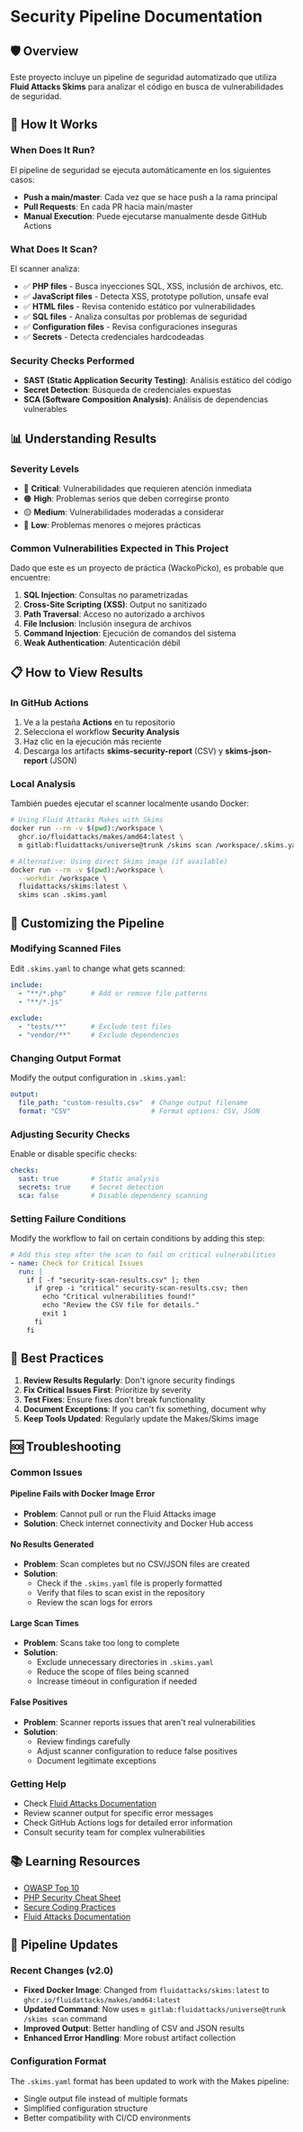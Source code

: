 # Security Pipeline Documentation

## 🛡️ Overview

Este proyecto incluye un pipeline de seguridad automatizado que utiliza **Fluid Attacks Skims** para analizar el código en busca de vulnerabilidades de seguridad.

## 🔧 How It Works

### When Does It Run?
El pipeline de seguridad se ejecuta automáticamente en los siguientes casos:
- **Push a main/master**: Cada vez que se hace push a la rama principal
- **Pull Requests**: En cada PR hacia main/master
- **Manual Execution**: Puede ejecutarse manualmente desde GitHub Actions

### What Does It Scan?
El scanner analiza:
- ✅ **PHP files** - Busca inyecciones SQL, XSS, inclusión de archivos, etc.
- ✅ **JavaScript files** - Detecta XSS, prototype pollution, unsafe eval
- ✅ **HTML files** - Revisa contenido estático por vulnerabilidades
- ✅ **SQL files** - Analiza consultas por problemas de seguridad
- ✅ **Configuration files** - Revisa configuraciones inseguras
- ✅ **Secrets** - Detecta credenciales hardcodeadas

### Security Checks Performed
- **SAST (Static Application Security Testing)**: Análisis estático del código
- **Secret Detection**: Búsqueda de credenciales expuestas
- **SCA (Software Composition Analysis)**: Análisis de dependencias vulnerables

## 📊 Understanding Results

### Severity Levels
- 🔴 **Critical**: Vulnerabilidades que requieren atención inmediata
- 🟠 **High**: Problemas serios que deben corregirse pronto
- 🟡 **Medium**: Vulnerabilidades moderadas a considerar
- 🔵 **Low**: Problemas menores o mejores prácticas

### Common Vulnerabilities Expected in This Project
Dado que este es un proyecto de práctica (WackoPicko), es probable que encuentre:

1. **SQL Injection**: Consultas no parametrizadas
2. **Cross-Site Scripting (XSS)**: Output no sanitizado
3. **Path Traversal**: Acceso no autorizado a archivos
4. **File Inclusion**: Inclusión insegura de archivos
5. **Command Injection**: Ejecución de comandos del sistema
6. **Weak Authentication**: Autenticación débil

## 📋 How to View Results

### In GitHub Actions
1. Ve a la pestaña **Actions** en tu repositorio
2. Selecciona el workflow **Security Analysis**
3. Haz clic en la ejecución más reciente
4. Descarga los artifacts **skims-security-report** (CSV) y **skims-json-report** (JSON)

### Local Analysis
También puedes ejecutar el scanner localmente usando Docker:

```bash
# Using Fluid Attacks Makes with Skims
docker run --rm -v $(pwd):/workspace \
  ghcr.io/fluidattacks/makes/amd64:latest \
  m gitlab:fluidattacks/universe@trunk /skims scan /workspace/.skims.yaml

# Alternative: Using direct Skims image (if available)
docker run --rm -v $(pwd):/workspace \
  --workdir /workspace \
  fluidattacks/skims:latest \
  skims scan .skims.yaml
```

## 🔧 Customizing the Pipeline

### Modifying Scanned Files
Edit `.skims.yaml` to change what gets scanned:

```yaml
include:
  - "**/*.php"      # Add or remove file patterns
  - "**/*.js"
  
exclude:
  - "tests/**"      # Exclude test files
  - "vendor/**"     # Exclude dependencies
```

### Changing Output Format
Modify the output configuration in `.skims.yaml`:

```yaml
output:
  file_path: "custom-results.csv"  # Change output filename
  format: "CSV"                    # Format options: CSV, JSON
```

### Adjusting Security Checks
Enable or disable specific checks:

```yaml
checks:
  sast: true        # Static analysis
  secrets: true     # Secret detection
  sca: false        # Disable dependency scanning
```

### Setting Failure Conditions
Modify the workflow to fail on certain conditions by adding this step:

```yaml
# Add this step after the scan to fail on critical vulnerabilities
- name: Check for Critical Issues
  run: |
    if [ -f "security-scan-results.csv" ]; then
      if grep -i "critical" security-scan-results.csv; then
        echo "Critical vulnerabilities found!"
        echo "Review the CSV file for details."
        exit 1
      fi
    fi
```

## 🎯 Best Practices

1. **Review Results Regularly**: Don't ignore security findings
2. **Fix Critical Issues First**: Prioritize by severity
3. **Test Fixes**: Ensure fixes don't break functionality
4. **Document Exceptions**: If you can't fix something, document why
5. **Keep Tools Updated**: Regularly update the Makes/Skims image

## 🆘 Troubleshooting

### Common Issues

#### Pipeline Fails with Docker Image Error
- **Problem**: Cannot pull or run the Fluid Attacks image
- **Solution**: Check internet connectivity and Docker Hub access

#### No Results Generated
- **Problem**: Scan completes but no CSV/JSON files are created
- **Solution**: 
  - Check if the `.skims.yaml` file is properly formatted
  - Verify that files to scan exist in the repository
  - Review the scan logs for errors

#### Large Scan Times
- **Problem**: Scans take too long to complete
- **Solution**: 
  - Exclude unnecessary directories in `.skims.yaml`
  - Reduce the scope of files being scanned
  - Increase timeout in configuration if needed

#### False Positives
- **Problem**: Scanner reports issues that aren't real vulnerabilities
- **Solution**: 
  - Review findings carefully
  - Adjust scanner configuration to reduce false positives
  - Document legitimate exceptions

### Getting Help
- Check [Fluid Attacks Documentation](https://help.fluidattacks.com/)
- Review scanner output for specific error messages
- Check GitHub Actions logs for detailed error information
- Consult security team for complex vulnerabilities

## 📚 Learning Resources

- [OWASP Top 10](https://owasp.org/www-project-top-ten/)
- [PHP Security Cheat Sheet](https://cheatsheetseries.owasp.org/cheatsheets/PHP_Configuration_Cheat_Sheet.html)
- [Secure Coding Practices](https://owasp.org/www-project-secure-coding-practices-quick-reference-guide/)
- [Fluid Attacks Documentation](https://help.fluidattacks.com/)

## 🔄 Pipeline Updates

### Recent Changes (v2.0)
- **Fixed Docker Image**: Changed from `fluidattacks/skims:latest` to `ghcr.io/fluidattacks/makes/amd64:latest`
- **Updated Command**: Now uses `m gitlab:fluidattacks/universe@trunk /skims scan` command
- **Improved Output**: Better handling of CSV and JSON results
- **Enhanced Error Handling**: More robust artifact collection

### Configuration Format
The `.skims.yaml` format has been updated to work with the Makes pipeline:
- Single output file instead of multiple formats
- Simplified configuration structure
- Better compatibility with CI/CD environments 